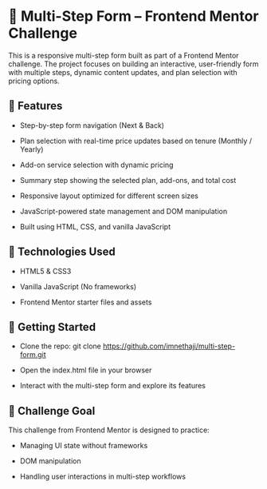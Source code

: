 # 📝 Multi-Step Form – Frontend Mentor Challenge

This is a responsive multi-step form built as part of a Frontend Mentor challenge. The project focuses on building an interactive, user-friendly form with multiple steps, dynamic content updates, and plan selection with pricing options.

## 🔧 Features

- Step-by-step form navigation (Next & Back)

- Plan selection with real-time price updates based on tenure (Monthly / Yearly)

- Add-on service selection with dynamic pricing

- Summary step showing the selected plan, add-ons, and total cost

- Responsive layout optimized for different screen sizes

- JavaScript-powered state management and DOM manipulation

- Built using HTML, CSS, and vanilla JavaScript

## 📁 Technologies Used

- HTML5 & CSS3

- Vanilla JavaScript (No frameworks)

- Frontend Mentor starter files and assets

## 🚀 Getting Started

- Clone the repo:
  git clone https://github.com/imnethaji/multi-step-form.git

- Open the index.html file in your browser

- Interact with the multi-step form and explore its features

## 🎯 Challenge Goal

This challenge from Frontend Mentor is designed to practice:

- Managing UI state without frameworks

- DOM manipulation

- Handling user interactions in multi-step workflows
